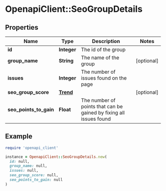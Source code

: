 # OpenapiClient::SeoGroupDetails

## Properties

| Name | Type | Description | Notes |
| ---- | ---- | ----------- | ----- |
| **id** | **Integer** | The id of the group |  |
| **group_name** | **String** | The name of the group | [optional] |
| **issues** | **Integer** | The number of issues found on the page |  |
| **seo_group_score** | [**Trend**](Trend.md) |  | [optional] |
| **seo_points_to_gain** | **Float** | The number of points that can be gained by fixing all issues found |  |

## Example

```ruby
require 'openapi_client'

instance = OpenapiClient::SeoGroupDetails.new(
  id: null,
  group_name: null,
  issues: null,
  seo_group_score: null,
  seo_points_to_gain: null
)
```

